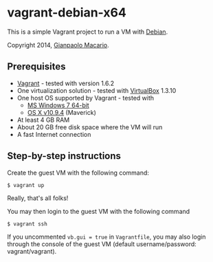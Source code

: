vagrant-debian-x64
==================

This is a simple Vagrant project to run a VM with [Debian](http://www.debian.org/).

Copyright 2014, [Gianpaolo Macario](http://gmacario.github.io/).

Prerequisites
-------------

* [Vagrant](http://www.vagrantup.com/) - tested with version 1.6.2
* One virtualization solution - tested with [VirtualBox](https://www.virtualbox.org/) 1.3.10
* One host OS supported by Vagrant - tested with
    * [MS Windows 7 64-bit](http://windows.microsoft.com/)
    * [OS X v10.9.4](https://www.apple.com/osx/) (Maverick)
* At least 4 GB RAM
* About 20 GB free disk space where the VM will run
* A fast Internet connection

Step-by-step instructions
-------------------------

Create the guest VM with the following command:

    $ vagrant up

Really, that's all folks!

You may then login to the guest VM with the following command

    $ vagrant ssh

If you uncommented `vb.gui = true` in `Vagrantfile`, you may also login through the console of the guest VM (default username/password: vagrant/vagrant).
